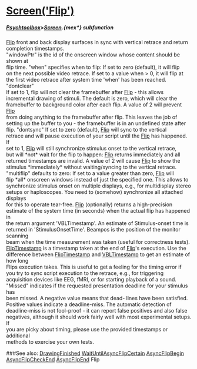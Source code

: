 # [Screen('Flip')](Screen-Flip) 
##### [Psychtoolbox](Psychtoolbox)>[Screen](Screen).{mex*} subfunction


[Flip](Flip) front and back display surfaces in sync with vertical retrace and return  
completion timestamps.  
"windowPtr" is the id of the onscreen window whose content should be shown at  
flip time. "when" specifies when to flip: If set to zero (default), it will flip  
on the next possible video retrace. If set to a value when \> 0, it will flip at  
the first video retrace after system time 'when' has been reached. "dontclear"  
If set to 1, flip will not clear the framebuffer after [Flip](Flip) - this allows  
incremental drawing of stimuli. The default is zero, which will clear the  
framebuffer to background color after each flip. A value of 2 will prevent [Flip](Flip)  
from doing anything to the framebuffer after flip. This leaves the job of  
setting up the buffer to you - the framebuffer is in an undefined state after  
flip. "dontsync" If set to zero (default), [Flip](Flip) will sync to the vertical  
retrace and will pause execution of your script until the [Flip](Flip) has happened. If  
set to 1, [Flip](Flip) will still synchronize stimulus onset to the vertical retrace,  
but will \*not\* wait for the flip to happen: [Flip](Flip) returns immediately and all  
returned timestamps are invalid. A value of 2 will cause [Flip](Flip) to show the  
stimulus \*immediately\* without waiting/syncing to the vertical retrace.  
"multiflip" defaults to zero: If set to a value greater than zero, [Flip](Flip) will  
flip \*all\* onscreen windows instead of just the specified one. This allows to  
synchronize stimulus onset on multiple displays, e.g., for multidisplay stereo  
setups or haploscopes. You need to (somehow) synchronize all attached displays  
for this to operate tear-free. [Flip](Flip) (optionally) returns a high-precision  
estimate of the system time (in seconds) when the actual flip has happened in  
the return argument 'VBLTimestamp'. An estimate of Stimulus-onset time is  
returned in 'StimulusOnsetTime'. Beampos is the position of the monitor scanning  
beam when the time measurement was taken (useful for correctness tests).  
[FlipTimestamp](FlipTimestamp) is a timestamp taken at the end of [Flip](Flip)'s execution. Use the  
difference between [FlipTimestamp](FlipTimestamp) and [VBLTimestamp](VBLTimestamp) to get an estimate of how long  
Flips execution takes. This is useful to get a feeling for the timing error if  
you try to sync script execution to the retrace, e.g., for triggering  
acquisition devices like EEG, fMRI, or for starting playback of a sound.  
"Missed" indicates if the requested presentation deadline for your stimulus has  
been missed. A negative value means that dead- lines have been satisfied.  
Positive values indicate a deadline-miss. The automatic detection of  
deadline-miss is not fool-proof - it can report false positives and also false  
negatives, although it should work fairly well with most experimental setups. If  
you are picky about timing, please use the provided timestamps or additional  
methods to exercise your own tests.   


###See also:
[DrawingFinished](Screen-DrawingFinished) [WaitUntilAsyncFlipCertain](Screen-WaitUntilAsyncFlipCertain) [AsyncFlipBegin](Screen-AsyncFlipBegin) [AsyncFlipCheckEnd](Screen-AsyncFlipCheckEnd) [AsyncFlipEnd](Screen-AsyncFlipEnd) Flip
